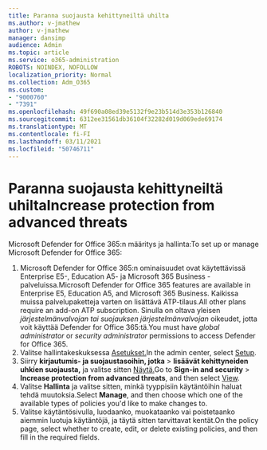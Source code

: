 ```yaml
---
title: Paranna suojausta kehittyneiltä uhilta
ms.author: v-jmathew
author: v-jmathew
manager: dansimp
audience: Admin
ms.topic: article
ms.service: o365-administration
ROBOTS: NOINDEX, NOFOLLOW
localization_priority: Normal
ms.collection: Adm_O365
ms.custom:
- "9000760"
- "7391"
ms.openlocfilehash: 49f690a08ed39e5132f9e23b514d3e353b126840
ms.sourcegitcommit: 6312ee31561db36104f32282d019d069ede69174
ms.translationtype: MT
ms.contentlocale: fi-FI
ms.lasthandoff: 03/11/2021
ms.locfileid: "50746711"
---
```

# <a name="increase-protection-from-advanced-threats"></a><span data-ttu-id="67e22-102">Paranna suojausta kehittyneiltä uhilta</span><span class="sxs-lookup"><span data-stu-id="67e22-102">Increase protection from advanced threats</span></span>

<span data-ttu-id="67e22-103">Microsoft Defender for Office 365:n määritys ja hallinta:</span><span class="sxs-lookup"><span data-stu-id="67e22-103">To set up or manage Microsoft Defender for Office 365:</span></span>

1. <span data-ttu-id="67e22-104">Microsoft Defender for Office 365:n ominaisuudet ovat käytettävissä Enterprise E5-, Education A5- ja Microsoft 365 Business -palveluissa.</span><span class="sxs-lookup"><span data-stu-id="67e22-104">Microsoft Defender for Office 365 features are available in Enterprise E5, Education A5, and Microsoft 365 Business.</span></span> <span data-ttu-id="67e22-105">Kaikissa muissa palvelupaketteja varten on lisättävä ATP-tilaus.</span><span class="sxs-lookup"><span data-stu-id="67e22-105">All other plans require an add-on ATP subscription.</span></span> <span data-ttu-id="67e22-106">Sinulla on oltava yleisen *järjestelmänvalvojan tai* *suojauksen järjestelmänvalvojan* oikeudet, jotta voit käyttää Defender for Office 365:tä.</span><span class="sxs-lookup"><span data-stu-id="67e22-106">You must have *global administrator* or *security administrator* permissions to access Defender for Office 365.</span></span>
2. <span data-ttu-id="67e22-107">Valitse hallintakeskuksessa [Asetukset.](https://go.microsoft.com/fwlink/p/?linkid=2075721)</span><span class="sxs-lookup"><span data-stu-id="67e22-107">In the admin center, select [Setup](https://go.microsoft.com/fwlink/p/?linkid=2075721).</span></span>
3. <span data-ttu-id="67e22-108">Siirry **kirjautumis- ja suojaustasoihin, jotka**  >  **lisäävät kehittyneiden uhkien suojausta,** ja valitse sitten [Näytä.](https://go.microsoft.com/fwlink/?linkid=2109302)</span><span class="sxs-lookup"><span data-stu-id="67e22-108">Go to **Sign-in and security** > **Increase protection from advanced threats**, and then select [View](https://go.microsoft.com/fwlink/?linkid=2109302).</span></span>
4. <span data-ttu-id="67e22-109">Valitse **Hallinta** ja valitse sitten, minkä tyyppisiin käytäntöihin haluat tehdä muutoksia.</span><span class="sxs-lookup"><span data-stu-id="67e22-109">Select **Manage**, and then choose which one of the available types of policies you'd like to make changes to.</span></span>
5. <span data-ttu-id="67e22-110">Valitse käytäntösivulla, luodaanko, muokataanko vai poistetaanko aiemmin luotuja käytäntöjä, ja täytä sitten tarvittavat kentät.</span><span class="sxs-lookup"><span data-stu-id="67e22-110">On the policy page, select whether to create, edit, or delete existing policies, and then fill in the required fields.</span></span>
